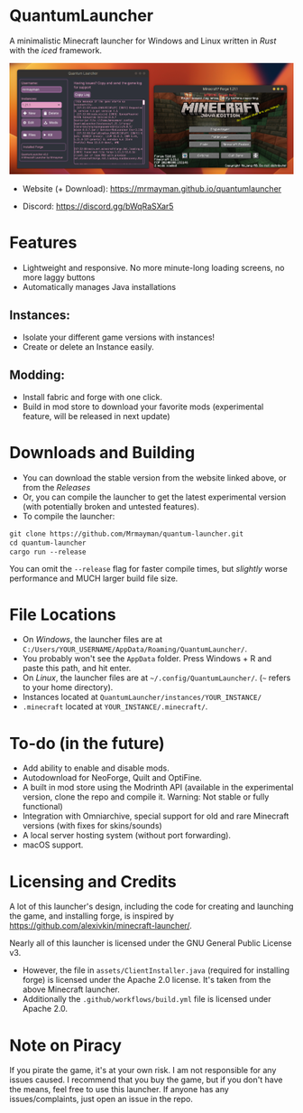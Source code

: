 # QuantumLauncher
A minimalistic Minecraft launcher for Windows and Linux written in *Rust* with the *iced* framework.

![Preview](quantum_launcher.png)

- Website (+ Download): https://mrmayman.github.io/quantumlauncher

- Discord: https://discord.gg/bWqRaSXar5

# Features
- Lightweight and responsive. No more minute-long loading screens, no more laggy buttons
- Automatically manages Java installations
## Instances:
- Isolate your different game versions with instances!
- Create or delete an Instance easily.
## Modding:
- Install fabric and forge with one click.
- Build in mod store to download your favorite mods (experimental feature, will be released in next update)

# Downloads and Building
- You can download the stable version from the website linked above, or from the *Releases*
- Or, you can compile the launcher to get the latest experimental version (with potentially broken and untested features).
- To compile the launcher:
```
git clone https://github.com/Mrmayman/quantum-launcher.git
cd quantum-launcher
cargo run --release
```
You can omit the `--release` flag for faster compile times, but *slightly* worse performance and MUCH larger build file size.

# File Locations
- On *Windows*, the launcher files are at `C:/Users/YOUR_USERNAME/AppData/Roaming/QuantumLauncher/`.
- You probably won't see the `AppData` folder. Press Windows + R and paste this path, and hit enter.
- On *Linux*, the launcher files are at `~/.config/QuantumLauncher/`. (`~` refers to your home directory).
- Instances located at `QuantumLauncher/instances/YOUR_INSTANCE/`
- `.minecraft` located at `YOUR_INSTANCE/.minecraft/`.

# To-do (in the future)
- Add ability to enable and disable mods.
- Autodownload for NeoForge, Quilt and OptiFine.
- A built in mod store using the Modrinth API (available in the experimental version, clone the repo and compile it. Warning: Not stable or fully functional)
- Integration with Omniarchive, special support for old and rare Minecraft versions (with fixes for skins/sounds)
- A local server hosting system (without port forwarding).
- macOS support.

# Licensing and Credits
A lot of this launcher's design, including the code for creating and launching the game, and installing forge, is inspired by https://github.com/alexivkin/minecraft-launcher/.

Nearly all of this launcher is licensed under the GNU General Public License v3.

- However, the file in `assets/ClientInstaller.java` (required for installing forge) is licensed under the Apache 2.0 license. It's taken from the above Minecraft launcher.
- Additionally the `.github/workflows/build.yml` file is licensed under Apache 2.0.

# Note on Piracy
If you pirate the game, it's at your own risk. I am not responsible for any issues caused. I recommend that you buy the game, but if you don't have the means, feel free to use this launcher.
If anyone has any issues/complaints, just open an issue in the repo.
